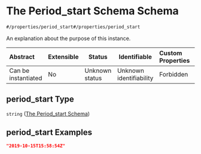 # The Period_start Schema Schema

```txt
#/properties/period_start#/properties/period_start
```

An explanation about the purpose of this instance.


| Abstract            | Extensible | Status         | Identifiable            | Custom Properties | Additional Properties | Access Restrictions | Defined In                                                                                          |
| :------------------ | ---------- | -------------- | ----------------------- | :---------------- | --------------------- | ------------------- | --------------------------------------------------------------------------------------------------- |
| Can be instantiated | No         | Unknown status | Unknown identifiability | Forbidden         | Allowed               | none                | [policy_transaction.schema.json\*](../../out/policy_transaction.schema.json "open original schema") |

## period_start Type

`string` ([The Period_start Schema](policy_transaction-properties-the-period_start-schema.md))

## period_start Examples

```json
"2019-10-15T15:58:54Z"
```
